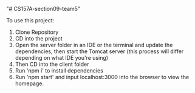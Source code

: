 "# CS157A-section09-team5" 

To use this project:
1. Clone Repository
2. CD into the project
3. Open the server folder in an IDE or the terminal and update the dependencies, then start the Tomcat server (this process will differ depending on what IDE you're using) 
4. Then CD into the client folder
5. Run 'npm i' to install dependencies
6. Run 'npm start' and input localhost:3000 into the browser to view the homepage.
